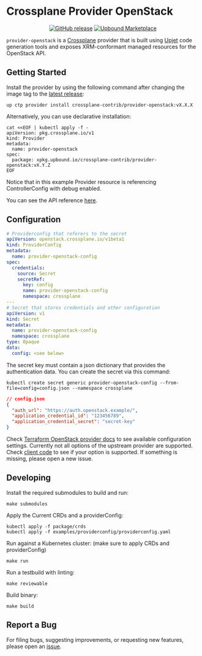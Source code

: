 # Crossplane Provider OpenStack

<div align="center">

[![GitHub release](https://img.shields.io/github/release/crossplane-contrib/provider-openstack/all.svg)](https://github.com/crossplane-contrib/provider-openstack/releases)
[![Upbound Marketplace](https://img.shields.io/badge/provider--openstack-xxx?label=upbound%20marketplace&color=blue)](https://marketplace.upbound.io/providers/crossplane-contrib/provider-openstack)

</div>

`provider-openstack` is a [Crossplane](https://crossplane.io/) provider that
is built using [Upjet](https://github.com/crossplane/upjet) code
generation tools and exposes XRM-conformant managed resources for the
OpenStack API.

## Getting Started

Install the provider by using the following command after changing the image tag
to the [latest release](https://marketplace.upbound.io/providers/crossplane-contrib/provider-openstack):

```
up ctp provider install crossplane-contrib/provider-openstack:vX.X.X
```

Alternatively, you can use declarative installation:

```
cat <<EOF | kubectl apply -f -
apiVersion: pkg.crossplane.io/v1
kind: Provider
metadata:
  name: provider-openstack
spec:
  package: xpkg.upbound.io/crossplane-contrib/provider-openstack:vX.Y.Z
EOF
```

Notice that in this example Provider resource is referencing ControllerConfig with debug enabled.

You can see the API reference [here](https://doc.crds.dev/github.com/crossplane-contrib/provider-openstack).

## Configuration

```yaml
# Providerconfig that referers to the secret
apiVersion: openstack.crossplane.io/v1beta1
kind: ProviderConfig
metadata:
  name: provider-openstack-config
spec:
  credentials:
    source: Secret
    secretRef:
      key: config
      name: provider-openstack-config
      namespace: crossplane
---
# Secret that stores credentials and other configuration
apiVersion: v1
kind: Secret
metadata:
  name: provider-openstack-config
  namespace: crossplane
type: Opaque
data:
  config: <see below>
```

The secret key must contain a json dictionary that provides the authentication data.
You can create the secret via this command:

`kubectl create secret generic provider-openstack-config --from-file=config=config.json --namespace crossplane`

```json
// config.json
{
  "auth_url": "https://auth.openstack.example/",
  "application_credential_id": "123456789",
  "application_credential_secret": "secret-key"
}
```

Check [Terraform OpenStack provider docs](https://registry.terraform.io/providers/terraform-provider-openstack/openstack/latest/docs#configuration-reference) to see available configuration settings. Currently not all options of the upstream provider are supported. Check [client code](https://github.com/crossplane-contrib/provider-openstack/blob/main/internal/clients/openstack.go#L66) to see if your option is supported. If something is missing, please open a new issue.

## Developing

Install the required submodules to build and run:

```console
make submodules
```

Apply the Current CRDs and a providerConfig:

```console
kubectl apply -f package/crds
kubectl apply -f examples/providerconfig/providerconfig.yaml
```

Run against a Kubernetes cluster: (make sure to apply CRDs and providerConfig)

```console
make run
```

Run a testbuild with linting:

```console
make reviewable
```

Build binary:

```console
make build
```

## Report a Bug

For filing bugs, suggesting improvements, or requesting new features, please
open an [issue](https://github.com/crossplane-contrib/provider-openstack/issues).
